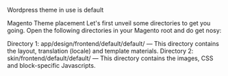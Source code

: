 Wordpress theme in use is default

Magento Theme placement
  Let's first unveil some directories to get you going. Open the following directories in your Magento root and do get nosy:

  Directory 1: app/design/frontend/default/default/ — This directory contains the layout, translation (locale) and template materials.
  Directory 2: skin/frontend/default/default/ — This directory contains the images, CSS and block-specific Javascripts.
